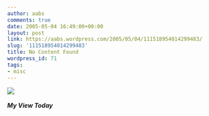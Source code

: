 ```yaml
---
author: aabs
comments: true
date: 2005-05-04 16:49:00+00:00
layout: post
link: https://aabs.wordpress.com/2005/05/04/111518954014299483/
slug: '111518954014299483'
title: No Content Found
wordpress_id: 71
tags:
- misc
---
```


![](http://aabs.aspxconnection.com/images/Image(50).jpg)  

**_My View Today_**
